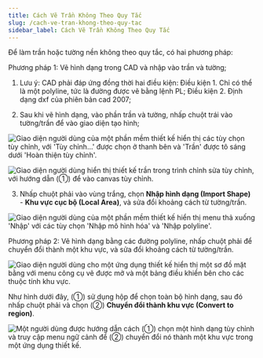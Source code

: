 ```yaml
---
title: Cách Vẽ Trần Không Theo Quy Tắc
slug: /cach-ve-tran-khong-theo-quy-tac
sidebar_label: Cách Vẽ Trần Không Theo Quy Tắc
---
```


Để làm trần hoặc tường nền không theo quy tắc, có hai phương pháp:

Phương pháp 1: Vẽ hình dạng trong CAD và nhập vào trần và tường;

1. Lưu ý: CAD phải đáp ứng đồng thời hai điều kiện: Điều kiện 1. Chỉ có thể là một polyline, tức là đường được vẽ bằng lệnh PL; Điều kiện 2. Định dạng dxf của phiên bản cad 2007;

2. Sau khi vẽ hình dạng, vào phần trần và tường, nhấp chuột trái vào tường/trần để vào giao diện tạo hình;

![Giao diện người dùng của một phần mềm thiết kế hiển thị các tùy chọn tùy chỉnh, với 'Tùy chỉnh...' được chọn ở thanh bên và 'Trần' được tô sáng dưới 'Hoàn thiện tùy chỉnh'.](https://storage.googleapis.com/jegavn_kb/images/9f6bf31b-89a9-45a3-be4c-a561623bdaa9.png)

![Giao diện người dùng hiển thị thiết kế trần trong trình chỉnh sửa tùy chỉnh, với hướng dẫn (①) để vào canvas tùy chỉnh.](https://storage.googleapis.com/jegavn_kb/images/bc64892c-a8a7-4cc4-baa9-be7766b3b515.png)

3. Nhấp chuột phải vào vùng trắng, chọn **Nhập hình dạng (Import Shape)** - **Khu vực cục bộ (Local Area)**, và sửa đổi khoảng cách từ tường/trần.

![Giao diện người dùng của một phần mềm thiết kế hiển thị menu thả xuống 'Nhập' với các tùy chọn 'Nhập mô hình hóa' và 'Nhập polyline'.](https://storage.googleapis.com/jegavn_kb/images/eac00e04-a352-40ea-8d07-325b13d5fc85.png)

Phương pháp 2: Vẽ hình dạng bằng các đường polyline, nhấp chuột phải để chuyển đổi thành một khu vực, và sửa đổi khoảng cách từ tường/trần.

![Giao diện người dùng cho một ứng dụng thiết kế hiển thị một sơ đồ mặt bằng với menu công cụ vẽ được mở và một bảng điều khiển bên cho các thuộc tính khu vực.](https://storage.googleapis.com/jegavn_kb/images/b3e6f9e5-2011-4ad1-8ce5-22d61aafc63b.png)

Như hình dưới đây, (①) sử dụng hộp để chọn toàn bộ hình dạng, sau đó nhấp chuột phải và chọn (②) **Chuyển đổi thành khu vực (Convert to region)**.

![Một người dùng được hướng dẫn cách (①) chọn một hình dạng tùy chỉnh và truy cập menu ngữ cảnh để (②) chuyển đổi nó thành một khu vực trong một ứng dụng thiết kế.](https://storage.googleapis.com/jegavn_kb/images/dfb68b7b-4b88-4b4f-9e5a-cec1c92359c5.png)